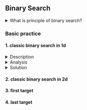 ## Binary Search

<details>
<summary>What is principle of binary search?</summary>
    <ul>
        <li>Search space decreases over time;</li>
        <li>target (if existed) cannot be ruled out accidentally, when narrowing down search range. </li>
    </ul> 
</details>

### Basic practice

#### 1. classic binary search in 1d
<details>
<summary>Description</summary>
    <ul>
        <li>c</li>
        <li>a</li>
        <li>r</li>
        <li>t</li>
        <li></li>
    </ul> 
</details>

<details>
<summary>Analysis</summary>
    <ul>
        <li>tc</li>
        <li>sc</li>
    </ul> 
</details>

<details>
<summary>Solution</summary>

```java
public class Solution {
  public int binarySearch(int[] array, int target) {
    if (array == null || array.length == 0 || target < array[0] || target > array[array.length - 1]) {
      return -1;
    }
    int lo = 0;
    int hi = array.length - 1;
    while (lo < hi - 1) {
      int mid = lo + (hi - lo) / 2;
      if (target <= array[mid]) {
        hi = mid;
      } else {
        lo = mid;
      }
    }
    if (array[lo] == target) {
      return lo;
    } else if (array[hi] == target) {
      return hi;
    }
    return -1;
  }
}
```

</details>

#### 2. classic binary search in 2d


#### 3. first target 


#### 4. last target